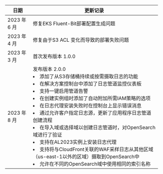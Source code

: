 | 日期         | 更新记录           |
|---------------|-------------------|
| 2023 年 6 月 | 修复EKS Fluent-Bit部署配置生成问题 |
| 2023 年 4 月 | 修复由于S3 ACL 变化而导致的部署失败问题 |
| 2023 年 3 月 | 首次发布版本 1.0.0 |
| 2023 年 8 月 | 发布版本 2.0.0</br> <li> 添加了从S3存储桶持续或按需摄取日志的功能</br> <li> 在解决方案控制台中添加了日志管道监控仪表板</br> <li>支持一键启用管道告警</br> <li> 在创建实例组时添加了自动附加所需IAM策略的选项</br> <li> 在日志代理安装失败时在控制台上显示错误消息</br> <li> 通过允许客户指定日志源，更新了应用程序日志管道创建流程</br> <li> 在导入域或选择域以创建日志管道时，对OpenSearch域进行了验证</br> <li> 支持在AL2023实例上安装日志代理</br> <li> 支持将与CloudFront关联的WAF采样日志从其他区域（us-east-1以外的区域）摄取到OpenSearch中</br> <li> 允许在不同的OpenSearch域中使用相同的索引名称</br>|